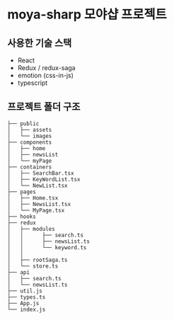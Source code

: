 # moya-sharp 모야샵 프로젝트

## 사용한 기술 스택

- React
- Redux / redux-saga
- emotion (css-in-js)
- typescript

## 프로젝트 폴더 구조

```
├── public
│   ├── assets
│   └── images
├── components
│   ├── home
│   ├── newsList
│   └── myPage
├── containers
│   ├── SearchBar.tsx
│   ├── KeyWordList.tsx
│   └── NewList.tsx
├── pages
│   ├── Home.tsx
│   ├── NewsList.tsx
│   └── MyPage.tsx
├── hooks
├── redux
│   ├── modules
│   │      ├── search.ts
│   │      ├── newsList.ts
│   │      └── keyword.ts
│   │
│   ├── rootSaga.ts
│   └── store.ts
├── api
│   ├── search.ts
│   └── newsList.ts
├── util.js
├── types.ts
├── App.js
└── index.js
```
